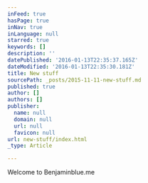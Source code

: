 ```yaml
---
inFeed: true
hasPage: true
inNav: true
inLanguage: null
starred: true
keywords: []
description: ''
datePublished: '2016-01-13T22:35:37.165Z'
dateModified: '2016-01-13T22:35:30.181Z'
title: New stuff
sourcePath: _posts/2015-11-11-new-stuff.md
published: true
author: []
authors: []
publisher:
  name: null
  domain: null
  url: null
  favicon: null
url: new-stuff/index.html
_type: Article

---
```

Welcome to Benjaminblue.me